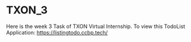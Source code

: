 # TXON_3
Here is the week 3 Task of TXON Virtual Internship. To view this TodoList Application:
https://listingtodo.ccbp.tech/
